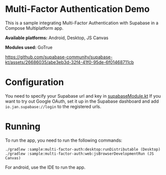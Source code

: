 # Multi-Factor Authentication Demo

This is a sample integrating Multi-Factor Authentication with Supabase in a Compose Multiplatform app.

**Available platforms:** Android, Desktop, JS Canvas

**Modules used:** GoTrue

https://github.com/supabase-community/supabase-kt/assets/26686035/abe3eb3d-32f4-41f0-95de-6f01468711cb

# Configuration

You need to specify your Supabase url and key in [supabaseModule.kt](https://github.com/supabase-community/supabase-kt/blob/master/demos/multi-factor-authentication/common/src/commonMain/kotlin/io/github/jan/supabase/common/di/supabaseModule.kt)
If you want to try out Google OAuth, set it up in the Supabase dashboard and add `io.jan.supabase://login` to the registered urls.

# Running

To run the app, you need to run the following commands:

    ./gradlew :sample:multi-factor-auth:desktop:runDistributable (Desktop)
    ./gradlew :sample:multi-factor-auth:web:jsBrowserDevelopmentRun (JS Canvas)

For android, use the IDE to run the app.
